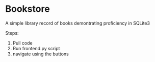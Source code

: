# Bookstore
A simple library record of books demontrating proficiency in SQLite3

Steps:
1. Pull code
2. Run frontend.py script
3. navigate using the buttons
